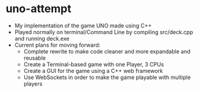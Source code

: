 # uno-attempt
- My implementation of the game UNO made using C++ 
- Played normally on terminal/Command Line by compiling src/deck.cpp and running deck.exe
- Current plans for moving forward:
  - Complete rewrite to make code cleaner and more expandable and reusable
  - Create a Terminal-based game with one Player, 3 CPUs
  - Create a GUI for the game using a C++ web framework
  - Use WebSockets in order to make the game playable with multiple players
